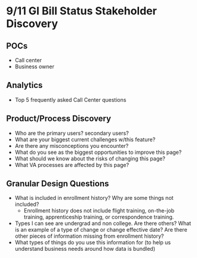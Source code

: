# 9/11 GI Bill Status Stakeholder Discovery

## POCs
- Call center
- Business owner

## Analytics
- Top 5 frequently asked Call Center questions

## Product/Process Discovery
- Who are the primary users? secondary users?
- What are your biggest current challenges w/this feature?
- Are there any misconceptions you encounter?
- What do you see as the biggest opportunities to improve this page?
- What should we know about the risks of changing this page?
- What VA processes are affected by this page?

## Granular Design Questions
- What is included in enrollment history? Why are some things not included?
  - Enrollment history does not include flight training, on-the-job training, apprenticeship training, or correspondence training. 
- Types I can see are undergrad and non college. Are there others? What is an example of a type of change or change effective date? Are there other pieces of information missing from enrollment history?
- What types of things do you use this information for (to help us understand business needs around how data is bundled)
